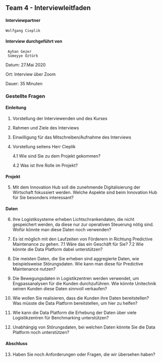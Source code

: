## Team 4 - Interviewleitfaden

#### Interviewpartner 
 
    Wolfgang Cieplik
    
#### Interview durchgeführt von
 
     Ayhan Gezer
     Sümeyye Öztürk
     


Datum: 27.Mai 2020

Ort: Interview über Zoom

Dauer: 35 Minuten



### Gestellte Fragen 

#### Einleitung

1. Vorstellung der Interviewenden und des Kurses

2. Rahmen und Ziele des Interviews

3. Einwilligung für das Mitschreiben/Aufnahme des Interviews

4. Vorstellung seitens Herr Cieplik

      4.1 Wie sind Sie zu dem Projekt gekommen?
      
      4.2 Was ist Ihre Rolle im Projekt?
      
            
#### Projekt
5. Mit dem Innovation Hub soll die zunehmende Digitalisierung der Wirtschaft fokussiert
werden. Welche Aspekte sind beim Innovation Hub für Sie besonders interessant?


#### Daten
6. Ihre Logistiksysteme erheben Lichtschrankendaten, die nicht gespeichert
werden, da diese nur zur operativen Steuerung nötig sind. Wofür könnte man
diese Daten noch verwenden?

7. Es ist möglich mit den Laufzeiten von Förderern in Richtung Predictive Maintenance zu gehen. 
    7.1 Wäre das ein Geschäft für Sie?
    7.2 Wie könnte die Data Platform dabei unterstützen?

8. Die meisten Daten, die Sie erheben sind aggregierte Daten, wie
beispielsweise Störungsdaten. Wie kann man diese für Predictive Maintenance
nutzen?

9. Die Bewegungsdaten in Logistikzentren werden verwendet, um
Engpassanalysen für die Kunden durchzuführen. Wie könnte Unitechnik seinen
Kunden diese Daten sinnvoll verkaufen? 

10. Wie wollen Sie realisieren, dass die Kunden ihre Daten
bereitstellen? Was müsste die Data Platform bereitstellen, um hier zu helfen?

11. Wie kann die Data Platform die Erhebung der Daten über viele
Logistikzentren für Benchmarking unterstützen?

12.  Unabhängig von Störungsdaten, bei welchen Daten könnte Sie
die Data Platform noch unterstützen?

#### Abschluss
13. Haben Sie noch Anforderungen oder Fragen, die wir übersehen haben?
